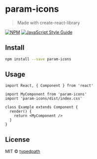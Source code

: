 # param-icons

> Made with create-react-library

[![NPM](https://img.shields.io/npm/v/param-icons.svg)](https://www.npmjs.com/package/param-icons) [![JavaScript Style Guide](https://img.shields.io/badge/code_style-standard-brightgreen.svg)](https://standardjs.com)

## Install

```bash
npm install --save param-icons
```

## Usage

```tsx
import React, { Component } from 'react'

import MyComponent from 'param-icons'
import 'param-icons/dist/index.css'

class Example extends Component {
  render() {
    return <MyComponent />
  }
}
```

## License

MIT © [typedpath](https://github.com/typedpath)
